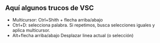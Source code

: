 ## Aquí algunos trucos de VSC

- Multicursor: Ctrl+Shith + flecha arriba/abajo
- Ctrl+D: selecciona palabra. Si repetimos, busca selecciones iguales y aplica multicursor.
- Alt+flecha arriba/abajo Desplazar linea actual (o selección)